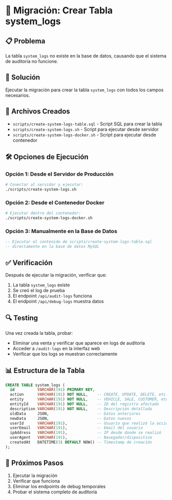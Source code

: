 # 🔧 Migración: Crear Tabla system_logs

## 📋 Problema
La tabla `system_logs` no existe en la base de datos, causando que el sistema de auditoría no funcione.

## 🚀 Solución
Ejecutar la migración para crear la tabla `system_logs` con todos los campos necesarios.

## 📁 Archivos Creados
- `scripts/create-system-logs-table.sql` - Script SQL para crear la tabla
- `scripts/create-system-logs.sh` - Script para ejecutar desde servidor
- `scripts/create-system-logs-docker.sh` - Script para ejecutar desde contenedor

## 🛠️ Opciones de Ejecución

### Opción 1: Desde el Servidor de Producción
```bash
# Conectar al servidor y ejecutar:
./scripts/create-system-logs.sh
```

### Opción 2: Desde el Contenedor Docker
```bash
# Ejecutar dentro del contenedor:
./scripts/create-system-logs-docker.sh
```

### Opción 3: Manualmente en la Base de Datos
```sql
-- Ejecutar el contenido de scripts/create-system-logs-table.sql
-- directamente en la base de datos MySQL
```

## ✅ Verificación
Después de ejecutar la migración, verificar que:
1. La tabla `system_logs` existe
2. Se creó el log de prueba
3. El endpoint `/api/audit-logs` funciona
4. El endpoint `/api/debug-logs` muestra datos

## 🔍 Testing
Una vez creada la tabla, probar:
- Eliminar una venta y verificar que aparece en logs de auditoría
- Acceder a `/audit-logs` en la interfaz web
- Verificar que los logs se muestran correctamente

## 📊 Estructura de la Tabla
```sql
CREATE TABLE system_logs (
  id          VARCHAR(191) PRIMARY KEY,
  action      VARCHAR(191) NOT NULL,    -- CREATE, UPDATE, DELETE, etc.
  entity      VARCHAR(191) NOT NULL,    -- VEHICLE, SALE, CUSTOMER, etc.
  entityId    VARCHAR(191) NOT NULL,    -- ID del registro afectado
  description VARCHAR(191) NOT NULL,    -- Descripción detallada
  oldData     JSON,                     -- Datos anteriores
  newData     JSON,                     -- Datos nuevos
  userId      VARCHAR(191),             -- Usuario que realizó la acción
  userEmail   VARCHAR(191),             -- Email del usuario
  ipAddress   VARCHAR(191),             -- IP desde donde se realizó
  userAgent   VARCHAR(191),             -- Navegador/dispositivo
  createdAt   DATETIME(3) DEFAULT NOW() -- Timestamp de creación
);
```

## 🎯 Próximos Pasos
1. Ejecutar la migración
2. Verificar que funciona
3. Eliminar los endpoints de debug temporales
4. Probar el sistema completo de auditoría
